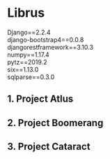 # Librus

Django==2.2.4<br>
django-bootstrap4==0.0.8<br>
djangorestframework==3.10.3<br>
numpy==1.17.4<br>
pytz==2019.2<br>
six==1.13.0<br>
sqlparse==0.3.0<br>

## 1. Project Atlus

## 2. Project Boomerang
## 3. Project Cataract
